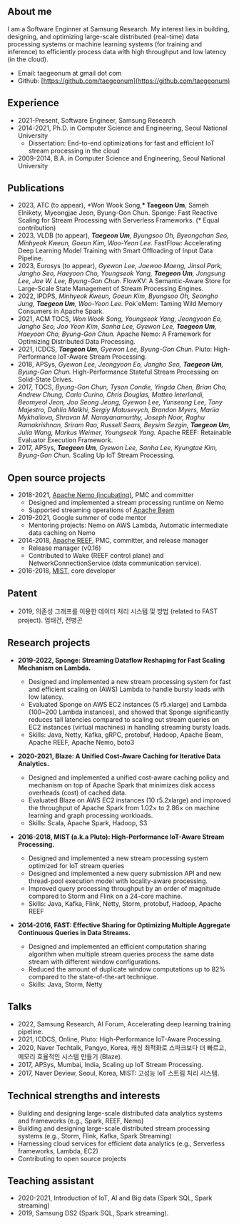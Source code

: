 
## About me

I am a Software Enginner at Samsung Research. 
My interest lies in building, designing, and optimizing large-scale distributed (real-time) data processing systems or machine learning systems (for training and inference) to efficiently process data with high throughput and low latency (in the cloud).


  - Email: taegeonum at gmail dot com
  - Github: [https://github.com/taegeonum](https://github.com/taegeonum)



## Experience 
  - 2021-Present, Software Engineer, Samsung Research
  - 2014-2021, Ph.D. in Computer Science and Engineering, Seoul National University
    - Dissertation: End-to-end optimizations for fast and efficient IoT stream processing in the cloud
  - 2009-2014, B.A. in Computer Science and Engineering, Seoul National University 


## Publications
  - 2023, ATC (to appear), \*Won Wook Song,**\* Taegeon Um**, Sameh Elnikety, Myeongjae Jeon, Byung-Gon Chun. Sponge: Fast Reactive Scaling for Stream Processing with Serverless Frameworks. (\* Equal contribution)
  - 2023, VLDB (to appear), _**Taegeon Um**, Byungsoo Oh, Byeongchan Seo, Minhyeok Kweun, Goeun Kim, Woo-Yeon Lee._ FastFlow: Accelerating Deep Learning Model Training with Smart Offloading of Input Data Pipeline. 
  - 2023, Eurosys (to appear), _Gyewon Lee, Jaewoo Maeng, Jinsol Park, Jangho Seo, Haeyoon Cho, Youngseok Yang, **Taegeon Um**, Jongsung Lee, Jae W. Lee, Byung-Gon Chun._ FlowKV: A Semantic-Aware Store for Large-Scale State Management of Stream Processing Engines.
  - 2022, IPDPS, _Minhyeok Kweun, Goeun Kim, Byungsoo Oh, Seongho Jung, **Taegeon Um**, Woo-Yeon Lee._ Pok´eMem: Taming Wild Memory Consumers in Apache Spark. 
  - 2021, ACM TOCS, _Won Wook Song, Youngseok Yang, Jeongyoon Eo, Jangho Seo, Joo Yeon Kim, Sanha Lee, Gyewon Lee, **Taegeon Um**, Haeyoon Cho, Byung-Gon Chun._  Apache Nemo: A Framework for Optimizing Distributed Data Processing. 
  - 2021, ICDCS, _**Taegeon Um**, Gyewon Lee, Byung-Gon Chun._ Pluto: High-Performance IoT-Aware Stream Processing.
  - 2018, APSys, _Gyewon Lee, Jeongyoon Eo, Jangho Seo, **Taegeon Um**, Byung-Gon Chun._ High-Performance Stateful Stream Processing on Solid-State Drives.
  - 2017, TOCS, _Byung-Gon Chun, Tyson Condie, Yingda Chen, Brian Cho, Andrew Chung, Carlo Curino, Chris Douglas, Matteo Interlandi, Beomyeol Jeon, Joo Seong Jeong, Gyewon Lee, Yunseong Lee, Tony Majestro, Dahlia Malkhi, Sergiy Matusevych, Brandon Myers, Mariia Mykhailova, Shravan M. Narayanamurthy, Joseph Noor, Raghu Ramakrishnan, Sriram Rao, Russell Sears, Beysim Sezgin, **Taegeon Um**, Julia Wang, Markus Weimer, Youngseok Yang._ Apache REEF: Retainable Evaluator Execution Framework.
  - 2017, APSys, _**Taegeon Um**, Gyewon Lee, Sanha Lee, Kyungtae Kim, Byung-Gon Chun._ Scaling Up IoT Stream Processing.



## Open source projects
  - 2018-2021, [Apache Nemo (incubating)](https://github.com/apache/incubator-nemo), PMC and committer
    - Designed and implemented a stream processing runtime on Nemo
    - Supported streaming operations of [Apache Beam](https://beam.apache.org/)
  - 2019-2021, Google summer of code mentor 
    - Mentoring projects: Nemo on AWS Lambda, Automatic intermediate data caching on Nemo
  - 2014-2018, [Apache REEF](https://github.com/apache/reef), PMC, committer, and release manager
    - Release manager (v0.16)
    - Contributed to Wake (REEF control plane) and NetworkConnectionService (data communication service).
  - 2016-2018, [MIST](https://github.com/snuspl/mist), core developer


## Patent
  - 2019, 의존성 그래프를 이용한 데이터 처리 시스템 및 방법 (related to FAST project). 엄태건, 전병곤



## Research projects
  - **2019-2022, Sponge: Streaming Dataflow Reshaping for Fast Scaling Mechanism on Lambda.**
    - Designed and implemented a new stream processing system for fast and efficient scaling on (AWS) Lambda to handle bursty loads with low latency. 
    - Evaluated Sponge on AWS EC2 instances (5 r5.xlarge) and Lambda (100~200 Lambda instances), and showed that Sponge significantly reduces tail latencies compared to scaling out stream queries on EC2 instances (virtual machines) in handling streaming bursty loads. 
    - Skills: Java, Netty, Kafka, gRPC, protobuf, Hadoop, Apache Beam, Apache REEF, Apache Nemo, boto3


  - **2020-2021, Blaze: A Unified Cost-Aware Caching for Iterative Data Analytics.**
    - Designed and implemented a unified cost-aware caching policy and mechanism on top of Apache Spark that minimizes disk access overheads (cost) of cached data.
    - Evaluated Blaze on AWS EC2 instances (10 r5.2xlarge) and improved the throughput of Apache Spark from 1.02× to 2.86× on machine learning and graph processing workloads.
    - Skills: Scala, Apache Spark, Hadoop, S3


  - **2016-2018, MIST (a.k.a Pluto): High-Performance IoT-Aware Stream Processing.**
    - Designed and implemented a new stream processing system optimized for IoT stream queries
    - Designed and implemented a new query submission API and new thread-pool execution model with locality-aware processing.
    - Improved query processing throughput by an order of magnitude compared to Storm and Flink on a 24-core machine.
    - Skills: Java, Kafka, Flink, Netty, Storm, protobuf, Hadoop, Apache REEF


  - **2014-2016, FAST: Effective Sharing for Optimizing Multiple Aggregate Continuous Queries in Data Streams.**
    - Designed and implemented an efficient computation sharing algorithm when multiple stream queries process the same data stream with different window configurations.
    - Reduced the amount of duplicate window computations up to 82% compared to the state-of-the-art technique.
    - Skills: Java, Storm, Netty



## Talks 
  - 2022, Samsung Research, AI Forum, Accelerating deep learning training pipeline.
  - 2021, ICDCS, Online, Pluto: High-Performance IoT-Aware Processing.
  - 2020, Naver Techtalk, Pangyo, Korea, 캐싱 최적화로 스파크보다 더 빠르고, 메모리 효율적인 시스템 만들기 (Blaze).
  - 2017, APSys, Mumbai, India, Scaling up IoT Stream Processing.
  - 2017, Naver Deview, Seoul, Korea, MIST: 고성능 IoT 스트림 처리 시스템. 


## Technical strengths and interests 
  - Building and designing large-scale distributed data analytics systems and frameworks (e.g., Spark, REEF, Nemo)
  - Building and designing large-scale distributed stream processing systems (e.g., Storm, Flink, Kafka, Spark Streaming)
  - Harnessing cloud services for efficient data analytics (e.g., Serverless frameworks, Lambda, EC2)
  - Contributing to open source projects


## Teaching assistant 
  - 2020-2021, Introduction of IoT, AI and Big data (Spark SQL, Spark streaming)
  - 2019, Samsung DS2 (Spark SQL, Spark streaming).

